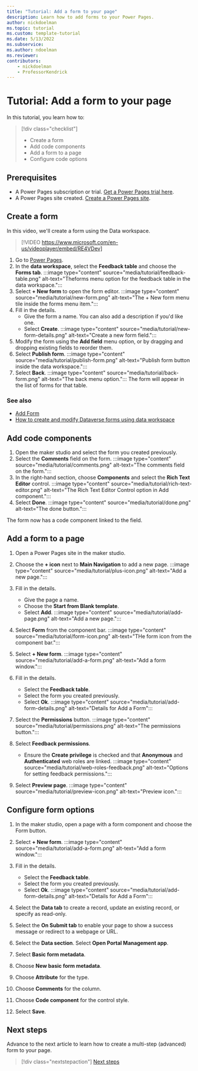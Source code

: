 ```yaml
---
title: "Tutorial: Add a form to your page"
description: Learn how to add forms to your Power Pages.
author: nickdoelman
ms.topic: tutorial
ms.custom: template-tutorial
ms.date: 5/13/2022
ms.subservice:
ms.author: ndoelman 
ms.reviewer: 
contributors:
    - nickdoelman
    - ProfessorKendrick
---
```


# Tutorial: Add a form to your page

In this tutorial, you learn how to:

> [!div class="checklist"]
> * Create a form
> * Add code components
> * Add a form to a page
> * Configure code options

## Prerequisites

- A Power Pages subscription or trial. [Get a Power Pages trial here](trial-signup.md).
- A Power Pages site created. [Create a Power Pages site](create-manage.md).

## Create a form

In this video, we'll create a form using the Data workspace.

> [!VIDEO https://www.microsoft.com/en-us/videoplayer/embed/RE4VDev]

1. Go to [Power Pages](https://make.powerpages.microsoft.com/).
1. In the **data workspace**, select the **Feedback table** and choose the **Forms tab**.
    :::image type="content" source="media/tutorial/feedback-table.png" alt-text="Theforms menu option for the feedback table in the data workspace.":::
1. Select **+ New form** to open the form editor.
    :::image type="content" source="media/tutorial/new-form.png" alt-text="The + New form menu tile inside the forms menu item.":::
1. Fill in the details. 
    - Give the form a name. You can also add a description if you'd like one.
    - Select **Create**.
    :::image type="content" source="media/tutorial/new-form-details.png" alt-text="Create a new form field.":::
1. Modify the form using the **Add field** menu option, or by dragging and dropping existing fields to reorder them.
1. Select **Publish form**.
    :::image type="content" source="media/tutorial/publish-form.png" alt-text="Publish form button inside the data workspace.":::
1. Select **Back**.
    :::image type="content" source="media/tutorial/back-form.png" alt-text="The back menu option.":::
The form will appear in the list of forms for that table.

### See also
- [Add Form](add-form.md)
- [How to create and modify Dataverse forms using data workspace](../configure/data-workspace-forms.md)

## Add code components

1. Open the maker studio and select the form you created previously.
1. Select the **Comments** field on the form.
    :::image type="content" source="media/tutorial/comments.png" alt-text="The comments field on the form.":::
1. In the right-hand section, choose **Components** and select the **Rich Text Editor** control.
    :::image type="content" source="media/tutorial/rich-text-editor.png" alt-text="The Rich Text Editor Control option in Add component.":::
1. Select **Done**.
    :::image type="content" source="media/tutorial/done.png" alt-text="The done button.":::

The form now has a code component linked to the field.

## Add a form to a page

1. Open a Power Pages site in the maker studio.
1. Choose the **+ icon** next to **Main Navigation** to add a new page.
    :::image type="content" source="media/tutorial/plus-icon.png" alt-text="Add a new page.":::
1. Fill in the details.
    - Give the page a name.
    - Choose the **Start from Blank template**.
    - Select **Add**.
    :::image type="content" source="media/tutorial/add-page.png" alt-text="Add a new page.":::
    
1. Select **Form** from the component bar.
    :::image type="content" source="media/tutorial/form-icon.png" alt-text="THe form icon from the component bar.":::
1. Select **+ New form**.
    :::image type="content" source="media/tutorial/add-a-form.png" alt-text="Add a form window.":::
1. Fill in the details.
    - Select the **Feedback table**.
    - Select the form you created previously.
    - Select **Ok**.
    :::image type="content" source="media/tutorial/add-form-details.png" alt-text="Details for Add a Form":::
1. Select the **Permissions** button.
    :::image type="content" source="media/tutorial/permissions.png" alt-text="The permissions button.":::
1. Select **Feedback permissions**.
    - Ensure the **Create privilege** is checked and that **Anonymous** and **Authenticated** web roles are linked.
    :::image type="content" source="media/tutorial/web-roles-feedback.png" alt-text="Options for setting feedback permissions.":::  
1. Select **Preview page**.
    :::image type="content" source="media/tutorial/preview-icon.png" alt-text="Preview icon.":::

## Configure form options

1. In the maker studio, open a page with a form component and choose the Form button.
1. Select **+ New form**.
    :::image type="content" source="media/tutorial/add-a-form.png" alt-text="Add a form window.":::
1. Fill in the details.
    - Select the **Feedback table**.
    - Select the form you created previously.
    - Select **Ok**.
    :::image type="content" source="media/tutorial/add-form-details.png" alt-text="Details for Add a Form":::
1. Select the **Data tab** to create a record, update an existing record, or specify as read-only.

1. Select the **On Submit tab** to enable your page to show a success message or redirect to a webpage or URL.

1. Select the **Data section**.  Select **Open Portal Management app**.
1. Select **Basic form metadata**.
1. Choose **New basic form metadata**.
1. Choose **Attribute** for the type.
1. Choose **Comments** for the column.
1. Choose **Code component** for the control style.
1. Select **Save**.

## Next steps

Advance to the next article to learn how to create a multi-step (advanced) form to your page.
> [!div class="nextstepaction"]
> [Next steps](tutorial-add-multi-step-form.md)

